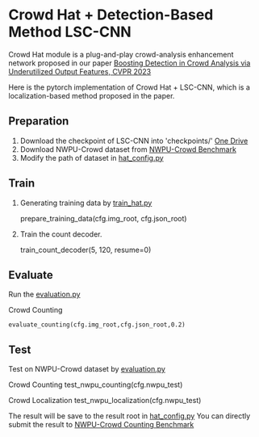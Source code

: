 # Crowd Hat + Detection-Based Method LSC-CNN

Crowd Hat module is a plug-and-play crowd-analysis enhancement network proposed in our paper [Boosting Detection in Crowd Analysis via Underutilized Output Features, CVPR 2023](https://openaccess.thecvf.com/content/CVPR2023/papers/Wu_Boosting_Detection_in_Crowd_Analysis_via_Underutilized_Output_Features_CVPR_2023_paper.pdf)

Here is the pytorch implementation of Crowd Hat + LSC-CNN, which is a localization-based method proposed in the paper.


## Preparation
1. Download the checkpoint of LSC-CNN into 'checkpoints/' [One Drive](https://1drv.ms/u/s!AkWHFSjFQ9cDa5yrlv3yUu3Hfg8?e=u1UMhf) 
2. Download NWPU-Crowd dataset from [NWPU-Crowd Benchmark](https://www.crowdbenchmark.com)
3. Modify the path of dataset in [hat_config.py](hat_config.py)


## Train

1. Generating training data by [train_hat.py](crowd_hat/train_hat.py)
   

    prepare_training_data(cfg.img_root, cfg.json_root)


2. Train the count decoder.


    train_count_decoder(5, 120, resume=0)


    


## Evaluate

Run the [evaluation.py](crowd_hat/evaluation.py)

Crowd Counting



    evaluate_counting(cfg.img_root,cfg.json_root,0.2)



## Test

Test on NWPU-Crowd dataset by [evaluation.py](crowd_hat/evaluation.py)

Crowd Counting
    test_nwpu_counting(cfg.nwpu_test)


Crowd Localization
    test_nwpu_localization(cfg.nwpu_test)

The result will be save to the result root in [hat_config.py](hat_config.py)
You can directly submit the result to [NWPU-Crowd Counting Benchmark](https://www.crowdbenchmark.com/nwpucrowd.html)
